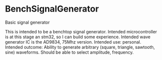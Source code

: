 # BenchSignalGenerator
 Basic signal generator

This is intended to be a benchtop signal generator.
Intended microcontroller is at this stage an stm32, so I can build some experience.
Intended wave generator IC is the AD9834, 75Mhz version.
Intended use: personal.
Intended outcome: 	Ability to generate arbitrary (square, triangle, sawtooth, sine) waveforms. 
					Should be able to select amplitude, frequency.
					
